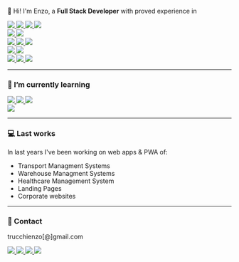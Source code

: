  <p align="left"> 
  👋 Hi! I'm Enzo, a <strong>Full Stack Developer</strong> with proved experience in
</p>

<a href="#" alt="Angular">
  <img src="https://img.shields.io/badge/angular-%23DD0031.svg?style=for-the-badge&logo=angular&logoColor=white"/>
</a>

<a href="#" alt="JS">
  <img src="https://img.shields.io/badge/javascript-%23323330.svg?style=for-the-badge&logo=javascript&logoColor=%23F7DF1E"/>
</a>

<a href="#" alt="rxjs">
  <img src="https://img.shields.io/badge/rxjs-%23B7178C.svg?style=for-the-badge&logo=reactivex&logoColor=white"/>
</a>

<a href="#" alt="TS">
  <img src="https://img.shields.io/badge/typescript-%23007ACC.svg?style=for-the-badge&logo=typescript&logoColor=white"/>
</a>

<br />

<a href="#" alt="Ionic">
  <img src="https://img.shields.io/badge/Ionic-%233880FF.svg?style=for-the-badge&logo=Ionic&logoColor=white"/>
</a>

<a href="#" alt="Jekyll">
  <img src="https://img.shields.io/badge/Jekyll-yellow.svg?style=for-the-badge&logo=Jekyll&logoColor=black"/>
</a>


<br />

<a href="#" alt="API Rest">
  <img src="https://img.shields.io/badge/REST API GOOD PRACTICES-FF6C37?style=for-the-badge&logo=postman&logoColor=white"/>
</a>

<a href="#" alt="Laravel">
  <img src="https://img.shields.io/badge/laravel-%23FF2D20.svg?style=for-the-badge&logo=laravel&logoColor=white"/>
</a>

<a href="#" alt="Redis">
  <img src="https://img.shields.io/badge/redis-%23DD0031.svg?style=for-the-badge&logo=redis&logoColor=white"/>
</a>

<br />


<a href="#" alt="MySQL">
  <img src="https://img.shields.io/badge/mysql-%2300f.svg?style=for-the-badge&logo=mysql&logoColor=white"/>
</a>

<a href="#" alt="MariaDB">
  <img src="https://img.shields.io/badge/MariaDB-003545?style=for-the-badge&logo=mariadb&logoColor=white"/>
</a>

<br />


<a href="#" alt="GitLab">
  <img src="https://img.shields.io/badge/-GITLAB-1C1C1C?style=for-the-badge&logo=gitlab"/>
</a>
<a href="#" alt="GitHub">
  <img src="https://img.shields.io/badge/-GITHUB-1C1C1C?style=for-the-badge&logo=github"/>
</a>
<a href="#" alt="Git">
  <img src="https://img.shields.io/badge/git-%23F05033.svg?style=for-the-badge&logo=git&logoColor=white"/>
</a>

<hr>

### 🌱 I’m currently learning

<a href="#" alt="React">
  <img src="https://img.shields.io/badge/-React-1C1C1C?style=for-the-badge&logo=React"/>
</a>
<a href="#" alt="MongoDB">
  <img src="https://img.shields.io/badge/MongoDB-%234ea94b.svg?style=for-the-badge&logo=mongodb&logoColor=white"/>
</a>
<a href="#" alt="NodeJS">
  <img src="https://img.shields.io/badge/node.js-6DA55F?style=for-the-badge&logo=node.js&logoColor=white"/>
</a>

<br />

<a href="#" alt="NodeJS">
  <img src="https://img.shields.io/badge/Software Architecture & Design principles-1C1C1C?style=for-the-badge&logoColor=white"/>
</a>

<hr>

###  💻 Last works
<p align="left">
In last years I've been working on web apps & PWA of:
<ul>
 <li> Transport Managment Systems </li>
 <li> Warehouse Managment Systems </li>
 <li> Healthcare Management System </li>
 <li> Landing Pages </li>
 <li> Corporate websites </li>
</ul>
</p>

<hr>

###  💌 Contact
<p align="left">
 trucchienzo[@]gmail.com
</p>
 
<p align="left">
  
  <a href="https://www.linkedin.com/in/trucchienzo" alt="Linkedin">
    <img src="https://img.shields.io/badge/-Linkedin-1C1C1C?style=for-the-badge&logo=Linkedin&logoColor=00FFFF&link=https://www.linkedin.com/in/trucchienzo"/>
  </a>
  
  <a href="https://enzotrucchi.com" alt="Web">
    <img src="https://img.shields.io/badge/-WEB-1C1C1C?style=for-the-badge&logo=github&logoColor=00FFFF"/>
  </a>
  
  <a href="https://dejunioralinfinito.com.ar" alt="My Book">
    <img src="https://img.shields.io/badge/-My book-1C1C1C?style=for-the-badge&logo=Bookstack&logoColor=00FFFF&link=https://github.com/enzotrucchi/De-junior-al-infinito/blob/main/De-junior-al-infinito.pdf"/>
  </a>
  
  <a href="https://dev.to/enzotrucchi" alt="Dev.to">
      <img src="https://img.shields.io/badge/-Blog-1C1C1C?style=for-the-badge&logo=dev.to"/>
  </a>
</p>
